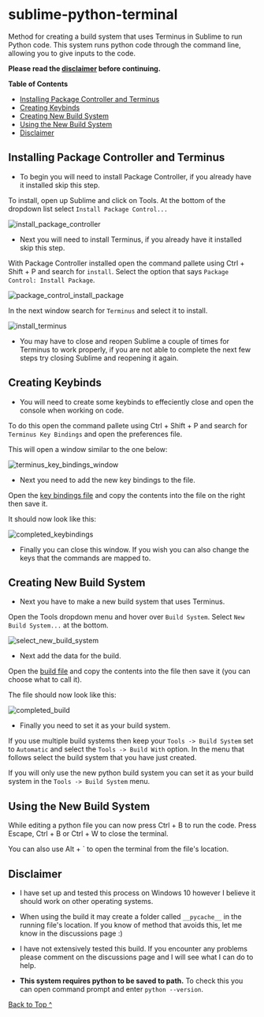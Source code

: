 # sublime-python-terminal
Method for creating a build system that uses Terminus in Sublime to run Python code. This system runs python code through the command line, allowing you to give inputs to the code.

**Please read the [disclaimer](#disclaimer) before continuing.**

**Table of Contents**

* [Installing Package Controller and Terminus](#package-controller)
* [Creating Keybinds](#keybinds)
* [Creating New Build System](#build)
* [Using the New Build System](#usage)
* [Disclaimer](#disclaimer)


<a name="package-controller"></a>
## Installing Package Controller and Terminus ##

* To begin you will need to install Package Controller, if you already have it installed skip this step.

To install, open up Sublime and click on Tools. At the bottom of the dropdown list select `Install Package Control...`

![install_package_controller](images/step1.png)

* Next you will need to install Terminus, if you already have it installed skip this step.

With Package Controller installed open the command pallete using Ctrl + Shift + P and search for `install`. Select the option that says `Package Control: Install Package`.

![package_control_install_package](images/step2.png)

In the next window search for `Terminus` and select it to install.

![install_terminus](images/step3.png)

* You may have to close and reopen Sublime a couple of times for Terminus to work properly, if you are not able to complete the next few steps try closing Sublime and reopening it again.


<a name="keybinds"></a>
## Creating Keybinds ##

* You will need to create some keybinds to effeciently close and open the console when working on code.

To do this open the command pallete using Ctrl + Shift + P and search for `Terminus Key Bindings` and open the preferences file.

This will open a window similar to the one below:

![terminus_key_bindings_window](images/step4.png)

* Next you need to add the new key bindings to the file.

Open the [key bindings file](keybindings.json) and copy the contents into the file on the right then save it.

It should now look like this:

![completed_keybindings](images/step5.png)

* Finally you can close this window. If you wish you can also change the keys that the commands are mapped to.


<a name="build"></a>
## Creating New Build System ##

* Next you have to make a new build system that uses Terminus.

Open the Tools dropdown menu and hover over `Build System`. Select `New Build System...` at the bottom.

![select_new_build_system](images/step6.png)

* Next add the data for the build.

Open the [build file](build.json) and copy the contents into the file then save it (you can choose what to call it).

The file should now look like this:

![completed_build](images/step7.png)

* Finally you need to set it as your build system.

If you use multiple build systems then keep your `Tools -> Build System` set to `Automatic` and select the `Tools -> Build With` option. In the menu that follows select the build system that you have just created.

If you will only use the new python build system you can set it as your build system in the `Tools -> Build System` menu.


<a name="usage"></a>
## Using the New Build System ##

While editing a python file you can now press Ctrl + B to run the code. Press Escape, Ctrl + B or Ctrl + W to close the terminal.

You can also use Alt + \` to open the terminal from the file's location.


<a name="disclaimer"></a>
## Disclaimer ##

- I have set up and tested this process on Windows 10 however I believe it should work on other operating systems.

- When using the build it may create a folder called `__pycache__` in the running file's location. If you know of method that avoids this, let me know in the discussions page :)

- I have not extensively tested this build. If you encounter any problems please comment on the discussions page and I will see what I can do to help.

- **This system requires python to be saved to path.** To check this you can open command prompt and enter `python --version`.

[Back to Top ^](#sublime-python-terminal)

